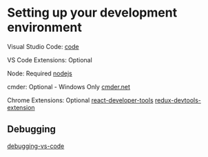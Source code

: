 # Setting up your development environment

Visual Studio Code:
[code](https://code.visualstudio.com/) 

VS Code Extensions: Optional

Node: Required
[nodejs](https://nodejs.org/en/)

cmder: Optional - Windows Only
[cmder.net](http://cmder.net/) 

Chrome Extensions: Optional
[react-developer-tools](https://chrome.google.com/webstore/detail/react-developer-tools/)
[redux-devtools-extension](http://extension.remotedev.io/)

## Debugging

[debugging-vs-code](https://github.com/facebookincubator/create-react-app/blob/master/packages/react-scripts/template/README.md#debugging-in-the-editor)
